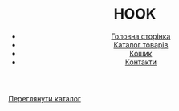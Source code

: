 <html lang="uk">
<head>
    <meta charset="UTF-8">
    <meta name="viewport" content="width=device-width, initial-scale=1.0">
    <link rel="stylesheet" href="style.css">
   
</head>
<body>
    <header>
        <h1>HOOK</h1>
        <nav>
            <ul>
                <li><a href="global.html">Головна сторінка</a></li>
                <li><a href="catalog.html">Каталог товарів</a></li>
                <li><a href="basket.html">Кошик</a></li>
                <li><a href="contacts.html">Контакти</a></li>
            </ul>
        </nav>
    </header>
    <section class="product-list">
        <a href="catalog.html" class="button">Переглянути каталог</a>
    </section>
</body>
</html>
